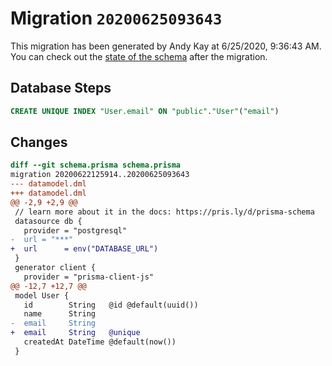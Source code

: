 # Migration `20200625093643`

This migration has been generated by Andy Kay at 6/25/2020, 9:36:43 AM.
You can check out the [state of the schema](./schema.prisma) after the migration.

## Database Steps

```sql
CREATE UNIQUE INDEX "User.email" ON "public"."User"("email")
```

## Changes

```diff
diff --git schema.prisma schema.prisma
migration 20200622125914..20200625093643
--- datamodel.dml
+++ datamodel.dml
@@ -2,9 +2,9 @@
 // learn more about it in the docs: https://pris.ly/d/prisma-schema
 datasource db {
   provider = "postgresql"
-  url = "***"
+  url      = env("DATABASE_URL")
 }
 generator client {
   provider = "prisma-client-js"
@@ -12,7 +12,7 @@
 model User {
   id        String   @id @default(uuid())
   name      String
-  email     String
+  email     String   @unique
   createdAt DateTime @default(now())
 }
```


